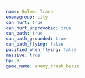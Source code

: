 ```yaml
---
name: Golem, Trash
enemygroup: city
can_hurt: true
can_hurt_unprovoked: true
can_path: true
can_path_grounded: true
can_path_flying: false
pacified_when_flying: false
massive: true
hp: 9
game_name: enemy_trash_beast
---
```

